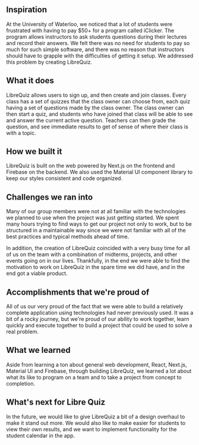 ## Inspiration
At the University of Waterloo, we noticed that a lot of students were frustrated with having to pay $50+ for a program called iClicker.  The program allows instructors to ask students questions during their lectures and record their answers.  We felt there was no need for students to pay so much for such simple software, and there was no reason that instructors should have to grapple with the difficulties of getting it setup.  We addressed this problem by creating LibreQuiz.

## What it does
LibreQuiz allows users to sign up, and then create and join classes.  Every class has a set of quizzes that the class owner can choose from, each quiz having a set of questions made by the class owner.  The class owner can then start a quiz, and students who have joined that class will be able to see and answer the current active question.  Teachers can then grade the question, and see immediate results to get of sense of where their class is with a topic.

## How we built it
LibreQuiz is built on the web powered by Next.js on the frontend and Firebase on the backend.  We also used the Material UI component library to keep our styles consistent and code organized.

## Challenges we ran into
Many of our group members were not at all familiar with the technologies we planned to use when the project was just getting started.  We spent many hours trying to find ways to get our project not only to work, but to be structured in a maintainable way since we were not familiar with all of the best practices and typical methods ahead of time.  

In addition, the creation of LibreQuiz coincided with a very busy time for all of us on the team with a combination of midterms, projects, and other events going on in our lives.  Thankfully, in the end we were able to find the motivation to work on LibreQuiz in the spare time we did have, and in the end got a viable product.

## Accomplishments that we're proud of
All of us our very proud of the fact that we were able to build a relatively complete application using technologies had never previously used.  It was a bit of a rocky journey, but we're proud of our ability to work together, learn quickly and execute together to build a project that could be used to solve a real problem.


## What we learned
Aside from learning a ton about general web development, React, Next.js, Material UI and Firebase, through building LibreQuiz, we learned a lot about what its like to program on a team and to take a project from concept to completion.  

## What's next for Libre Quiz
In the future, we would like to give LibreQuiz a bit of a design overhaul to make it stand out more.  We would also like to make easier for students to view their own results, and we want to implement functionality for the student calendar in the app.
